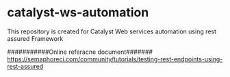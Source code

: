 # catalyst-ws-automation
This repository is created for Catalyst Web services automation using rest assured Framework

###########Online referacne document#######
https://semaphoreci.com/community/tutorials/testing-rest-endpoints-using-rest-assured
